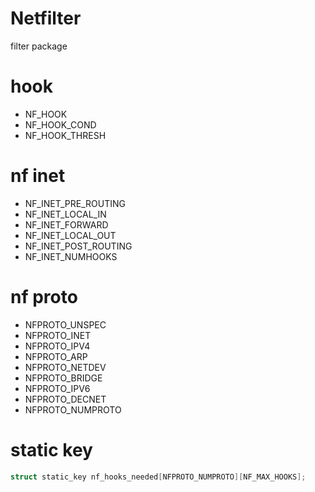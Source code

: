 # Netfilter

filter package

# hook

* NF_HOOK
* NF_HOOK_COND
* NF_HOOK_THRESH

# nf inet

* NF_INET_PRE_ROUTING
* NF_INET_LOCAL_IN
* NF_INET_FORWARD
* NF_INET_LOCAL_OUT
* NF_INET_POST_ROUTING
* NF_INET_NUMHOOKS

# nf proto

* NFPROTO_UNSPEC
* NFPROTO_INET
* NFPROTO_IPV4
* NFPROTO_ARP
* NFPROTO_NETDEV
* NFPROTO_BRIDGE
* NFPROTO_IPV6
* NFPROTO_DECNET
* NFPROTO_NUMPROTO


# static key

```c
struct static_key nf_hooks_needed[NFPROTO_NUMPROTO][NF_MAX_HOOKS];
```
